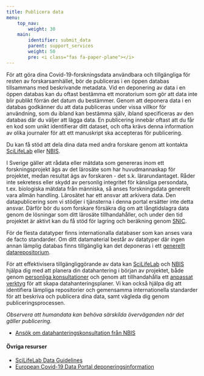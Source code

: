 ```yaml
---
title: Publicera data
menu:
    top_nav:
        weight: 30
    main:
        identifier: submit_data
        parent: support_services
        weight: 50
        pre: <i class="fas fa-paper-plane"></i>
---
```

För att göra dina Covid-19-forskningsdata användbara och tillgängliga för resten av forskarsamhället, bör de publiceras i en öppen databas tillsammans med beskrivande metadata. Vid en deponering av data i en öppen databas kan du oftast bestämma ett moratorium som gör att data inte blir publikt förrän det datum du bestämmer. Genom att deponera data i en databas godkänner du att data publiceras under vissa villkor för användning, som du ibland kan bestämma själv, ibland specificeras av den databas där du väljer att lägga data. En publicering innebär oftast att du får en kod som unikt identifierar ditt dataset, och ofta krävs denna information av olika journaler för att ett manuskript ska accepteras för publicering. 

Du kan få stöd att dela dina data med andra forskare genom att kontakta [SciLifeLab](mailto:datacentre@scilifelab.se) eller [NBIS](mailto:support@nbis.se).

I Sverige gäller att rådata eller mätdata som genereras inom ett forskningsprojekt ägs av det lärosäte som har huvudmannaskap för projektet, medan resultat ägs av forskaren - det s.k. lärarundantaget. Råder inte sekretess eller skydd av personlig integritet för känsliga persondata, t.ex. biologiska mätdata från människa, så anses forskningsdata generellt vara allmän handling. Lärosätet har ett ansvar att arkivera data. Den datapublicering som vi stödjer i tjänsterna i denna portal ersätter inte detta ansvar. Därför bör du som forskare försäkra dig om att långtidslagra data genom de lösningar som ditt lärosäte tillhandahåller, och under den tid projektet är aktivt kan du få stöd för lagring och beräkning genom [SNIC](https://snic.se).

För de flesta datatyper finns internationalla databaser som kan anses vara de facto standarder. Om ditt datamaterial består av datatyper där ingen annan lämplig databas finns tillgänglig kan det deponeras i ett [generellt datarepositorium](../general_data_repository).

För att effektivisera tillgängliggörande av data kan [SciLifeLab](https://www.scilifelab.se) och [NBIS](http://www.nbis.se/) hjälpa dig med att planera din datahantering i början av projektet, både genom [personliga konsultationer](https://nbis.se/support/supportform/index.php?form=consultation) och genom att tillhandahålla ett [anpassat verktyg](https://dsw.scilifelab.se/) för att skapa datahanteringsplaner.
Vi kan också hjälpa dig att identifiera lämpliga repositorier och gemensamma internationella standarder för att beskriva och publicera dina data, samt vägleda dig genom publiceringsprocessen.

_Observera att humandata kan behöva särskilda överväganden när det gäller publicering._

* [Ansök om datahanteringskonsultation från NBIS](https://nbis.se/support/supportform/index.php?form=consultation)

#### Övriga resurser

* [SciLifeLab Data Guidelines](https://scilifelab-data-guidelines.readthedocs.io/en/latest/docs/index.html)
* [European Covid-19 Data Portal deponeringsinformation](https://www.covid19dataportal.org/submit-data)
